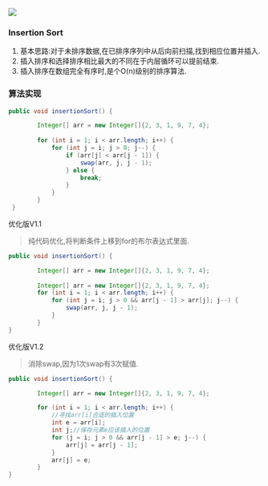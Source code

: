 ![](https://images.wchb7.com/20171109/6qtlMMVqL4wjW96tTj7NHoGf.jpg)
### Insertion Sort

1. 基本思路:对于未排序数据,在已排序序列中从后向前扫描,找到相应位置并插入.
2. 插入排序和选择排序相比最大的不同在于内层循环可以提前结束.
3. 插入排序在数组完全有序时,是个O(n)级别的排序算法.

### 算法实现

```java
public void insertionSort() {

        Integer[] arr = new Integer[]{2, 3, 1, 9, 7, 4};
        
        for (int i = 1; i < arr.length; i++) {
            for (int j = i; j > 0; j--) {
                if (arr[j] < arr[j - 1]) {
                    swap(arr, j, j - 1);
                } else {
                    break;
                }
            }
        }
 }

```

优化版V1.1
> 纯代码优化,将判断条件上移到for的布尔表达式里面.

```java
public void insertionSort() {

        Integer[] arr = new Integer[]{2, 3, 1, 9, 7, 4};
        
        Integer[] arr = new Integer[]{2, 3, 1, 9, 7, 4};
        for (int i = 1; i < arr.length; i++) {
            for (int j = i; j > 0 && arr[j - 1] > arr[j]; j--) {
                swap(arr, j, j - 1);
            }
        }
}
```

优化版V1.2
> 消除swap,因为1次swap有3次赋值.

```java
public void insertionSort() {

        Integer[] arr = new Integer[]{2, 3, 1, 9, 7, 4};

        for (int i = 1; i < arr.length; i++) {
            //寻找arr[i]合适的插入位置
            int e = arr[i];
            int j;//保存元素e应该插入的位置
            for (j = i; j > 0 && arr[j - 1] > e; j--) {
                arr[j] = arr[j - 1];
            }
            arr[j] = e;
        }
}
```